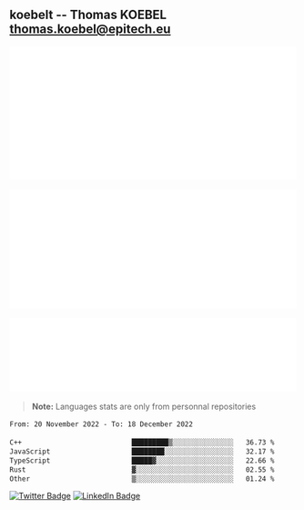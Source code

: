## koebelt -- Thomas KOEBEL <thomas.koebel@epitech.eu>

<!-- On github since 2018-->


![Metrics](/metrics.classic.svg)



<!--![Metrics](/metrics.plugin.introduction.repository.svg)-->
![Metrics](/metrics.plugin.isocalendar.svg)



![Metrics](/metrics.plugin.languages.svg)

> **Note:** Languages stats are only from personnal repositories

<!--START_SECTION:waka-->

```text
From: 20 November 2022 - To: 18 December 2022

C++                           █████████▒░░░░░░░░░░░░░░░   36.73 %
JavaScript                    ████████░░░░░░░░░░░░░░░░░   32.17 %
TypeScript                    █████▓░░░░░░░░░░░░░░░░░░░   22.66 %
Rust                          ▓░░░░░░░░░░░░░░░░░░░░░░░░   02.55 %
Other                         ▒░░░░░░░░░░░░░░░░░░░░░░░░   01.24 %
```

<!--END_SECTION:waka-->

[![Twitter Badge](https://img.shields.io/badge/Twitter-Profile-informational?style=flat&logo=twitter&logoColor=white&color=1CA2F1)](https://twitter.com/jesuis_roux)
[![LinkedIn Badge](https://img.shields.io/badge/LinkedIn-Profile-informational?style=flat&logo=linkedin&logoColor=white&color=0D76A8)](https://www.linkedin.com/in/koebelt/)
